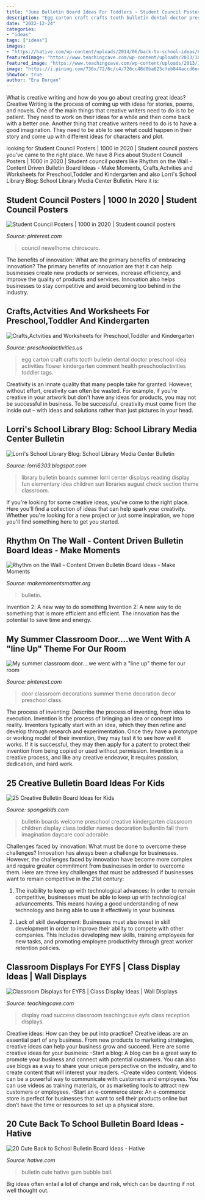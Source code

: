 ```yaml
---
title: "June Bulletin Board Ideas For Toddlers ~ Student Council Posters"
description: "Egg carton craft crafts tooth bulletin dental doctor preschool idea activities flower kindergarten comment health preschoolactivities toddler tags"
date: "2022-12-24"
categories:
- "ideas"
tags: ["ideas"]
images:
- "https://hative.com/wp-content/uploads/2014/06/back-to-school-ideas/6-have-a-ball-bubble-gum-bulletin-board.jpg"
featuredImage: "https://www.teachingcave.com/wp-content/uploads/2013/10/road-display.jpg"
featured_image: "https://www.teachingcave.com/wp-content/uploads/2013/10/road-display.jpg"
image: "https://i.pinimg.com/736x/72/6c/c4/726cc48d0ba625cfeb844accd6ec3987--class-room-room-mom.jpg"
ShowToc: true
author: "Era Durgan"
---
```



What is creative writing and how do you go about creating great ideas?
Creative Writing is the process of coming up with ideas for stories, poems, and novels. One of the main things that creative writers need to do is to be patient. They need to work on their ideas for a while and then come back with a better one. Another thing that creative writers need to do is to have a good imagination. They need to be able to see what could happen in their story and come up with different ideas for characters and plot.

	

		
looking for Student Council Posters | 1000 in 2020 | Student council posters you've came to the right place. We have 8 Pics about Student Council Posters | 1000 in 2020 | Student council posters like Rhythm on the Wall - Content Driven Bulletin Board Ideas - Make Moments, Crafts,Actvities and Worksheets for Preschool,Toddler and Kindergarten and also Lorri&#039;s School Library Blog: School Library Media Center Bulletin. Here it is:
		
    
## Student Council Posters | 1000 In 2020 | Student Council Posters

<img loading=lazy src="https://i.pinimg.com/736x/e9/26/4e/e9264e7e309b253946b3efc7170f4519.jpg" onerror="this.onerror=null;this.src='https://tse4.mm.bing.net/th?id=OIP.Xc3QoG0X5Xq2RqGZC_4ZKwHaJ6&amp;pid=15.1';" alt="Student Council Posters | 1000 in 2020 | Student council posters">

_Source: pinterest.com_

>council newelhome chiroscuro. 

	

The benefits of innovation: What are the primary benefits of embracing innovation?
The primary benefits of innovation are that it can help businesses create new products or services, increase efficiency, and improve the quality of products and services. Innovation also helps businesses to stay competitive and avoid becoming too behind in the industry.

    
## Crafts,Actvities And Worksheets For Preschool,Toddler And Kindergarten

<img loading=lazy src="https://www.preschoolactivities.us/wp-content/uploads/2015/01/egg-carton-tooth-bulletin-board.jpg" onerror="this.onerror=null;this.src='https://tse2.mm.bing.net/th?id=OIP.3fPl8YsnQZ88Yr9zWgmn-AHaJ4&amp;pid=15.1';" alt="Crafts,Actvities and Worksheets for Preschool,Toddler and Kindergarten">

_Source: preschoolactivities.us_

>egg carton craft crafts tooth bulletin dental doctor preschool idea activities flower kindergarten comment health preschoolactivities toddler tags. 

	

Creativity is an innate quality that many people take for granted. However, without effort, creativity can often be wasted. For example, if you're creative in your artwork but don't have any ideas for products, you may not be successful in business. To be successful, creativity must come from the inside out – with ideas and solutions rather than just pictures in your head.

    
## Lorri&#039;s School Library Blog: School Library Media Center Bulletin

<img loading=lazy src="http://3.bp.blogspot.com/-FcT0zU-CkBE/UbCwwLM-TWI/AAAAAAAAALQ/BxpxqLv5bHA/s1600/AllPicutresFrom+Camera4-2013+001+(321).JPG" onerror="this.onerror=null;this.src='https://tse2.mm.bing.net/th?id=OIP.sGeLeXnCBDNNkeZn_-bhxQHaJ4&amp;pid=15.1';" alt="Lorri&#039;s School Library Blog: School Library Media Center Bulletin">

_Source: lorri6303.blogspot.com_

>library bulletin boards summer lorri center displays reading display fun elementary idea children sun libraries august check section theme classroom. 

	

If you're looking for some creative ideas, you've come to the right place. Here you'll find a collection of ideas that can help spark your creativity. Whether you're looking for a new project or just some inspiration, we hope you'll find something here to get you started.

    
## Rhythm On The Wall - Content Driven Bulletin Board Ideas - Make Moments

<img loading=lazy src="https://makemomentsmatter.org/wp-content/uploads/2019/06/IMG_6723.jpeg" onerror="this.onerror=null;this.src='https://tse4.mm.bing.net/th?id=OIP.x8t77lccgIv_jJKA3GRQqgHaJ3&amp;pid=15.1';" alt="Rhythm on the Wall - Content Driven Bulletin Board Ideas - Make Moments">

_Source: makemomentsmatter.org_

>bulletin. 

	

Invention 2: A new way to do something
Invention 2: A new way to do something that is more efficient and efficient. The innovation has the potential to save time and energy.

    
## My Summer Classroom Door....we Went With A &quot;line Up&quot; Theme For Our Room

<img loading=lazy src="https://i.pinimg.com/736x/72/6c/c4/726cc48d0ba625cfeb844accd6ec3987--class-room-room-mom.jpg" onerror="this.onerror=null;this.src='https://tse1.mm.bing.net/th?id=OIP.ma3xI8mFfqtUHaLAmBqrUAHaJ4&amp;pid=15.1';" alt="My summer classroom door....we went with a &quot;line up&quot; theme for our room">

_Source: pinterest.com_

>door classroom decorations summer theme decoration decor preschool class. 

	

The process of inventing: Describe the process of inventing, from idea to execution.
Invention is the process of bringing an idea or concept into reality. Inventors typically start with an idea, which they then refine and develop through research and experimentation. Once they have a prototype or working model of their invention, they may test it to see how well it works. If it is successful, they may then apply for a patent to protect their invention from being copied or used without permission. Invention is a creative process, and like any creative endeavor, it requires passion, dedication, and hard work.

    
## 25 Creative Bulletin Board Ideas For Kids

<img loading=lazy src="http://spongekids.com/wp-content/uploads/2014/06/bulletin-board-ideas/19-welcome-back-bulletin-boards-for-preschool.jpg" onerror="this.onerror=null;this.src='https://tse3.mm.bing.net/th?id=OIP.zz68qv4OYlO-RZ1LXRrxFAHaFj&amp;pid=15.1';" alt="25 Creative Bulletin Board Ideas for Kids">

_Source: spongekids.com_

>bulletin boards welcome preschool creative kindergarten classroom children display class toddler names decoration bullentin fall them imagination daycare cool adorable. 

	

Challenges faced by innovation: What must be done to overcome these challenges?
Innovation has always been a challenge for businesses. However, the challenges faced by innovation have become more complex and require greater commitment from businesses in order to overcome them. Here are three key challenges that must be addressed if businesses want to remain competitive in the 21st century:
1. The inability to keep up with technological advances: In order to remain competitive, businesses must be able to keep up with technological advancements. This means having a good understanding of new technology and being able to use it effectively in your business.

2. Lack of skill development: Businesses must also invest in skill development in order to improve their ability to compete with other companies. This includes developing new skills, training employees for new tasks, and promoting employee productivity through great worker retention policies.


    
## Classroom Displays For EYFS | Class Display Ideas | Wall Displays

<img loading=lazy src="https://www.teachingcave.com/wp-content/uploads/2013/10/road-display.jpg" onerror="this.onerror=null;this.src='https://tse3.mm.bing.net/th?id=OIP.vsPdaqE2Qj8J-58Ia7JiCAHaPP&amp;pid=15.1';" alt="Classroom Displays for EYFS | Class Display Ideas | Wall Displays">

_Source: teachingcave.com_

>display road success classroom teachingcave eyfs class reception displays. 

	

Creative ideas: How can they be put into practice?
Creative ideas are an essential part of any business. From new products to marketing strategies, creative ideas can help your business grow and succeed. Here are some creative ideas for your business: 
-Start a blog: A blog can be a great way to promote your business and connect with potential customers. You can also use blogs as a way to share your unique perspective on the industry, and to create content that will interest your readers. 
-Create video content: Videos can be a powerful way to communicate with customers and employees. You can use videos as training materials, or as marketing tools to attract new customers or employees. 
-Start an e-commerce store: An e-commerce store is perfect for businesses that want to sell their products online but don’t have the time or resources to set up a physical store.

    
## 20 Cute Back To School Bulletin Board Ideas - Hative

<img loading=lazy src="https://hative.com/wp-content/uploads/2014/06/back-to-school-ideas/6-have-a-ball-bubble-gum-bulletin-board.jpg" onerror="this.onerror=null;this.src='https://tse4.mm.bing.net/th?id=OIP.xoX9Lg3SMgnNJPYL5DxuCwHaE8&amp;pid=15.1';" alt="20 Cute Back to School Bulletin Board Ideas - Hative">

_Source: hative.com_

>bulletin cute hative gum bubble ball. 

	

Big ideas often entail a lot of change and risk, which can be daunting if not well thought out.

